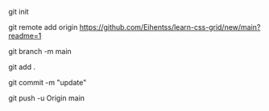 git init

git remote add origin https://github.com/Eihentss/learn-css-grid/new/main?readme=1

git branch -m main

git add . 

git commit -m "update"

git push -u Origin main

